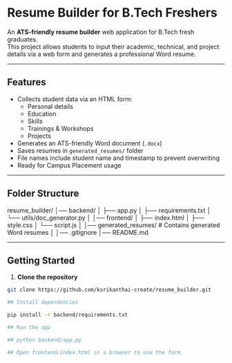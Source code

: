 # Resume Builder for B.Tech Freshers

An **ATS-friendly resume builder** web application for B.Tech fresh graduates.  
This project allows students to input their academic, technical, and project details via a web form and generates a professional Word resume.

---

## Features

- Collects student data via an HTML form:
  - Personal details
  - Education
  - Skills
  - Trainings & Workshops
  - Projects
- Generates an ATS-friendly Word document (`.docx`)
- Saves resumes in `generated_resumes/` folder
- File names include student name and timestamp to prevent overwriting
- Ready for Campus Placement usage

---

## Folder Structure

resume_builder/
│── backend/
│ ├── app.py
│ ├── requirements.txt
│ └── utils/doc_generator.py
│
│── frontend/
│ ├── index.html
│ ├── style.css
│ └── script.js
│
│── generated_resumes/ # Contains generated Word resumes
│
│── .gitignore
│── README.md



---

## Getting Started

1. **Clone the repository**
```bash
git clone https://github.com/ksrikanthai-create/resume_builder.git

## Install dependencies

pip install -r backend/requirements.txt

## Run the app

## python backend/app.py

## Open frontend/index.html in a browser to use the form.